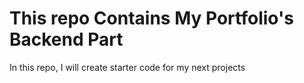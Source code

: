 # This repo Contains My Portfolio's Backend Part
In this repo, I will create starter code for my next projects
